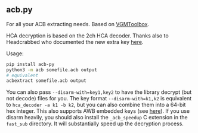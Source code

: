 ## acb.py

For all your ACB extracting needs. Based on [VGMToolbox](https://sourceforge.net/projects/vgmtoolbox/).

HCA decryption is based on the 2ch HCA decoder. Thanks also to Headcrabbed who documented the new extra key [here](https://blog.mottomo.moe/categories/Tech/RE/en/2018-10-12-New-HCA-Encryption/).

Usage:

```sh
pip install acb-py
python3 -m acb somefile.acb output
# equivalent
acbextract somefile.acb output
```

You can also pass `--disarm-with=key1,key2` to have the library decrypt (but not decode) files for you. The key format
`--disarm-with=k1,k2` is equivalent to `hca_decoder -a k1 -b k2`, but you can also combine them into a 64-bit hex integer.
This also supports AWB embedded keys (see [here](https://github.com/hozuki/libcgss/issues/4)).
If you use disarm heavily, you should also install the `_acb_speedup` C extension in the `fast_sub`
directory. It will substantially speed up the decryption process.
